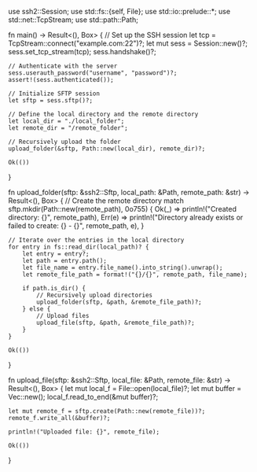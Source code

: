 use ssh2::Session;
use std::fs::{self, File};
use std::io::prelude::*;
use std::net::TcpStream;
use std::path::Path;

fn main() -> Result<(), Box<dyn std::error::Error>> {
    // Set up the SSH session
    let tcp = TcpStream::connect("example.com:22")?;
    let mut sess = Session::new()?;
    sess.set_tcp_stream(tcp);
    sess.handshake()?;

    // Authenticate with the server
    sess.userauth_password("username", "password")?;
    assert!(sess.authenticated());

    // Initialize SFTP session
    let sftp = sess.sftp()?;

    // Define the local directory and the remote directory
    let local_dir = "./local_folder";
    let remote_dir = "/remote_folder";

    // Recursively upload the folder
    upload_folder(&sftp, Path::new(local_dir), remote_dir)?;

    Ok(())
}

fn upload_folder(sftp: &ssh2::Sftp, local_path: &Path, remote_path: &str) -> Result<(), Box<dyn std::error::Error>> {
    // Create the remote directory
    match sftp.mkdir(Path::new(remote_path), 0o755) {
        Ok(_) => println!("Created directory: {}", remote_path),
        Err(e) => println!("Directory already exists or failed to create: {} - {}", remote_path, e),
    }

    // Iterate over the entries in the local directory
    for entry in fs::read_dir(local_path)? {
        let entry = entry?;
        let path = entry.path();
        let file_name = entry.file_name().into_string().unwrap();
        let remote_file_path = format!("{}/{}", remote_path, file_name);

        if path.is_dir() {
            // Recursively upload directories
            upload_folder(sftp, &path, &remote_file_path)?;
        } else {
            // Upload files
            upload_file(sftp, &path, &remote_file_path)?;
        }
    }

    Ok(())
}

fn upload_file(sftp: &ssh2::Sftp, local_file: &Path, remote_file: &str) -> Result<(), Box<dyn std::error::Error>> {
    let mut local_f = File::open(local_file)?;
    let mut buffer = Vec::new();
    local_f.read_to_end(&mut buffer)?;

    let mut remote_f = sftp.create(Path::new(remote_file))?;
    remote_f.write_all(&buffer)?;

    println!("Uploaded file: {}", remote_file);

    Ok(())
}
